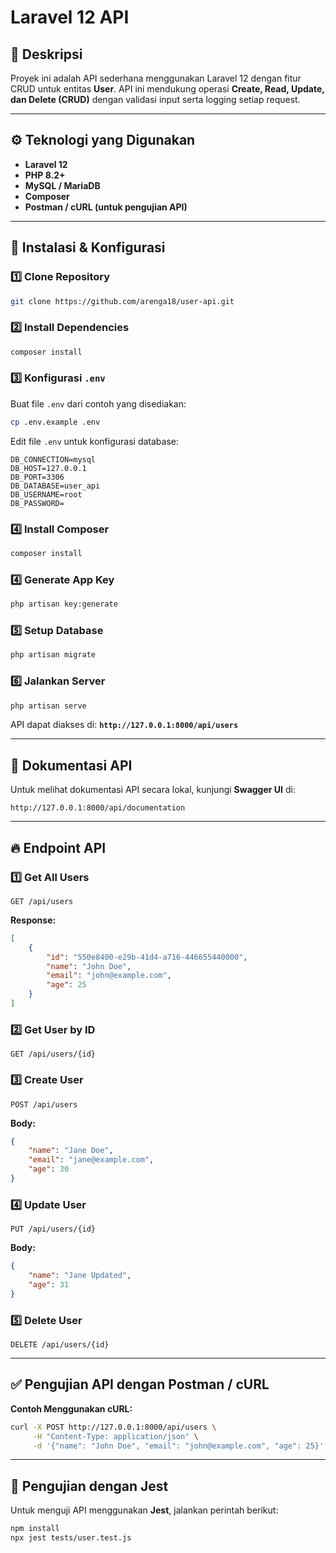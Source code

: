 # Laravel 12 API

## 📌 Deskripsi

Proyek ini adalah API sederhana menggunakan Laravel 12 dengan fitur CRUD untuk entitas **User**. API ini mendukung operasi **Create, Read, Update, dan Delete (CRUD)** dengan validasi input serta logging setiap request.

---

## ⚙️ Teknologi yang Digunakan

-   **Laravel 12**
-   **PHP 8.2+**
-   **MySQL / MariaDB**
-   **Composer**
-   **Postman / cURL (untuk pengujian API)**

---

## 🚀 Instalasi & Konfigurasi

### **1️⃣ Clone Repository**

```sh
git clone https://github.com/arenga18/user-api.git
```

### **2️⃣ Install Dependencies**

```sh
composer install
```

### **3️⃣ Konfigurasi `.env`**

Buat file `.env` dari contoh yang disediakan:

```sh
cp .env.example .env
```

Edit file `.env` untuk konfigurasi database:

```env
DB_CONNECTION=mysql
DB_HOST=127.0.0.1
DB_PORT=3306
DB_DATABASE=user_api
DB_USERNAME=root
DB_PASSWORD=
```

### **4️⃣ Install Composer**

```sh
composer install
```

### **4️⃣ Generate App Key**

```sh
php artisan key:generate
```

### **5️⃣ Setup Database**

```sh
php artisan migrate
```

### **6️⃣ Jalankan Server**

```sh
php artisan serve
```

API dapat diakses di: **`http://127.0.0.1:8000/api/users`**

---

## 📖 Dokumentasi API

Untuk melihat dokumentasi API secara lokal, kunjungi **Swagger UI** di:

```
http://127.0.0.1:8000/api/documentation
```

---

## 🔥 Endpoint API

### **1️⃣ Get All Users**

```http
GET /api/users
```

**Response:**

```json
[
    {
        "id": "550e8400-e29b-41d4-a716-446655440000",
        "name": "John Doe",
        "email": "john@example.com",
        "age": 25
    }
]
```

### **2️⃣ Get User by ID**

```http
GET /api/users/{id}
```

### **3️⃣ Create User**

```http
POST /api/users
```

**Body:**

```json
{
    "name": "Jane Doe",
    "email": "jane@example.com",
    "age": 30
}
```

### **4️⃣ Update User**

```http
PUT /api/users/{id}
```

**Body:**

```json
{
    "name": "Jane Updated",
    "age": 31
}
```

### **5️⃣ Delete User**

```http
DELETE /api/users/{id}
```

---

## ✅ Pengujian API dengan Postman / cURL

**Contoh Menggunakan cURL:**

```sh
curl -X POST http://127.0.0.1:8000/api/users \
     -H "Content-Type: application/json" \
     -d '{"name": "John Doe", "email": "john@example.com", "age": 25}'
```

---

## 🧪 Pengujian dengan Jest

Untuk menguji API menggunakan **Jest**, jalankan perintah berikut:

```sh
npm install
npx jest tests/user.test.js
```

